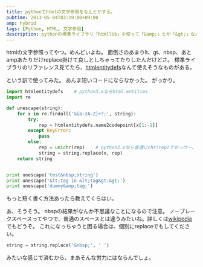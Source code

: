 ```yaml
---
title: pythonでhtmlの文字参照をなんとかする。
pubtime: 2013-05-04T03:19:00+09:00
amp: hybrid
tags: [Python, HTML, 文字参照]
description: pythonの標準ライブラリ「htmllib」を使って「&amp;」とか「&gt;」なんかの文字参照を読める形に置換する方法です。
---
```


htmlの文字参照ってやつ。めんどいよね。
面倒さのあまりlt、gt、nbsp、あとampあたりだけreplace掛けて良しとしちゃってたりしたんだけどさ。
標準ライブラリのリファレンス見てたら、[htmlentitydefs](http://docs.python.jp/2/library/htmllib.html#module-htmlentitydefs)なんて使えそうなものがある。

という訳で使ってみた。
あんま短いコードにならなかった。
がっかり。
``` python
import htmlentitydefs    # python3.xならhtml.entities
import re

def unescape(string):
	for x in re.findall('&[a-zA-Z]+?;', string):
		try:
			rep = htmlentitydefs.name2codepoint[x[1:-1]]
		except KeyError:
			pass
		else:
			rep = unichr(rep)    # python3.xなら普通にchr(rep)でおっけー。
			string = string.replace(x, rep)
	return string


print unescape('test&nbsp;string')
print unescape('&lt;tag in &lt;tag&gt;&gt;')
print unescape('dummy&amp;tag;')
```

もっと短く書く方法あったら教えてくらはい。

あ、そうそう。
nbspの結果がなんか不思議なことになるので注意。
ノーブレークスペースってやつで、普通のスペースとは違うみたいね。詳しくは[wikipedia](http://ja.wikipedia.org/wiki/%E3%83%8E%E3%83%BC%E3%83%96%E3%83%AC%E3%83%BC%E3%82%AF%E3%82%B9%E3%83%9A%E3%83%BC%E3%82%B9)でもどうぞ。
これになっちゃうと困る場合は、個別にreplaceでもしてください。
``` python
string = string.replace('&nbsp;', ' ')
```
みたいな感じで済むから、まあそんな労力にはならんでしょ。
